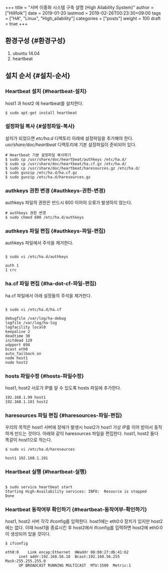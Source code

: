 +++
title = "서버 이중화 시스템 구축 설명 (High Ailability System)"
author = ["Hillfolk"]
date = 2019-01-20
lastmod = 2019-02-26T00:23:30+09:00
tags = ["HA", "Linux", "High_ailability"]
categories = ["posts"]
weight = 100
draft = true
+++

## 환경구성 {#환경구성}

1.  ubuntu 14.04
2.  heartbeat


## 설치 순서 {#설치-순서}


### Heartbeat 설치 {#heartbeat-설치}

host1 과 host2 에 heartbeat를 설치한다.

```nil
$ sudo apt-get install heartbeat
```


### 설정파일 복사 {#설정파일-복사}

설치가 되었으면 _etc/ha.d_ 디렉토리 아래에 설정파일을 추가해야 한다. _usr/share/doc/heartbeat_ 디렉토리에 기본 설정파일이 준비되어 있다.

```nil
# Heartbeat 기본 설정파일 복사하기
$ sudo cp /usr/share/doc/heartbeat/authkeys /etc/ha.d/
$ sudo cp /usr/share/doc/heartbeat/ha.cf.gz /etc/ha.d/
$ sudo cp /usr/share/doc/heartbeat/haresources.gz /etc/ha.d/
$ sudo gunzip /etc/ha.d/ha.cf.gz
$ sudo gunzip /etc/ha.d/haresources.gz
```


### authkeys 권한 변경 {#authkeys-권한-변경}

authkeys 파일의 권한은 반드시 600 이어야 오류가 발생하지 않는다.

```nil
# authkeys 권한 변경
$ sudo chmod 600 /etc/ha.d/authkeys
```


### authkeys 파일 편집 {#authkeys-파일-편집}

authkeys 파일에서 주석을 제거한다.

```nil

$ sudo vi /etc/ha.d/authkeys

auth 1
1 crc
```


### ha.cf 파일 편집 {#ha-dot-cf-파일-편집}

ha.cf 파일에서 아래 설정들의 주석을 제거한다.

```nil

$ sudo vi /etc/ha.d/ha.cf
```

```nil
debugfile /var/log/ha-debug
logfile /var/log/ha-log
logfacility local0
keepalive 2
deadtime 30
initdead 120
udpport 694
bcast eth0
auto_failback on
node host1
node host2
```


### hosts 파일수정 {#hosts-파일수정}

host1, host2 서로가 IP를 알 수 있도록 hosts 파일에 추가한다.

```nil
192.168.1.99 host1
192.168.1.101 host2
```


### haresources 파일 편집 {#haresources-파일-편집}

우리의 목적은 host1 서버에 장애가 발생시 host2가 host1 가상 IP를 이어 받아서 동작하게 만드는 것이다. 아래와 같이 haresources 파일을 편집한다.
host1, host2 둘다 똑같이 host1으로 적는다.

```nil
$ sudo vi /etc/ha.d/haresources
```

```nil
host1 192.168.1.101
```


### Heartbeat 실행 {#heartbeat-실행}

```nil

$ sudo service heartbeat start
Starting High-Availability services: INFO:  Resource is stopped
Done
```


### Heartbeat 동작여부 확인하기 {#heartbeat-동작여부-확인하기}

host1, host2 서버 각각 ifconfig를 입력한다. host1에는 eth0:0 장치가 있지만 host2에는 없다.
이때 host1을 종료시킨 후 host2에서 ifconfig를 입력하면 host2에 eth0:0이 생성되어 있을 것이다.

```nil
$ ifconfig

eth0:0    Link encap:Ethernet  HWaddr 08:00:27:d6:41:62
	  inet addr:192.168.56.10  Bcast:192.168.56.255  Mask:255.255.255.0
	  UP BROADCAST RUNNING MULTICAST  MTU:1500  Metric:1
```